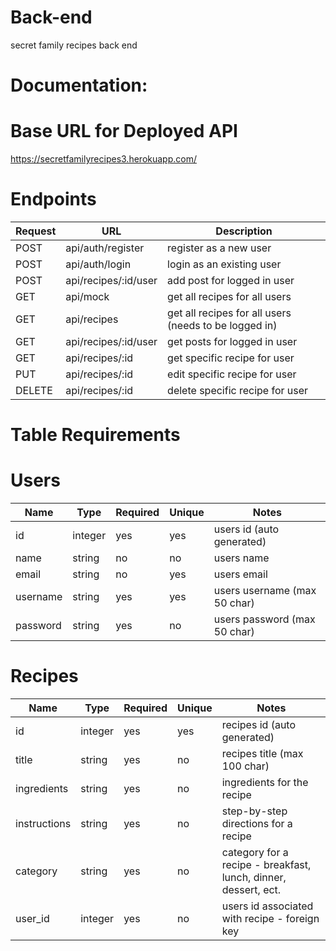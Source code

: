 # Back-end
secret family recipes back end

# Documentation:

# Base URL for Deployed API

https://secretfamilyrecipes3.herokuapp.com/

# Endpoints
| Request | URL | Description |
| ------- | --- | ----------- |
| POST | api/auth/register | register as a new user |
| POST | api/auth/login | login as an existing user |
| POST | api/recipes/:id/user | add post for logged in user |
| GET | api/mock | get all recipes for all users |
| GET | api/recipes | get all recipes for all users (needs to be logged in) |
| GET | api/recipes/:id/user | get posts for logged in user |
| GET | api/recipes/:id | get specific recipe for user |
| PUT | api/recipes/:id | edit specific recipe for user |
| DELETE | api/recipes/:id | delete specific recipe for user |


# Table Requirements

# Users
| Name | Type | Required | Unique | Notes |
| ---- | ---- | -------- | ------ | ----- |
| id | integer | yes | yes | users id (auto generated) |
| name | string | no | no | users name |
| email | string | no | yes | users email |
| username | string | yes | yes | users username (max 50 char) |
| password | string | yes | no | users password (max 50 char) |

# Recipes
| Name | Type | Required | Unique | Notes |
| ---- | ---- | -------- | ------ | ----- |
| id | integer | yes | yes | recipes id (auto generated) |
| title | string | yes | no | recipes title (max 100 char) |
| ingredients | string | yes | no | ingredients for the recipe |
| instructions | string | yes | no | step-by-step directions for a recipe |
| category | string | yes | no | category for a recipe - breakfast, lunch, dinner, dessert, ect. |
| user_id | integer | yes | no | users id associated with recipe - foreign key |
